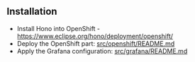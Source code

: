 ## Installation

 * Install Hono into OpenShift - https://www.eclipse.org/hono/deployment/openshift/
 * Deploy the OpenShift part: [src/openshift/README.md](src/openshift/README.md)
 * Apply the Grafana configuration: [src/grafana/README.md](src/grafana/README.md)
